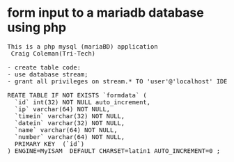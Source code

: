 # form input to a mariadb database using php
 <pre>
This is a php mysql (mariaBD) application 
 Craig Coleman(Tri-Tech)

- create table code:
- use database stream;
- grant all privileges on stream.* TO 'user'@'localhost' IDENTIFIED BY 'passwords'; 

REATE TABLE IF NOT EXISTS `formdata` (
  `id` int(32) NOT NULL auto_increment,
  `ip` varchar(64) NOT NULL,
  `timein` varchar(32) NOT NULL,
  `datein` varchar(32) NOT NULL,
  `name` varchar(64) NOT NULL,
  `number` varchar(64) NOT NULL,
  PRIMARY KEY  (`id`)
) ENGINE=MyISAM  DEFAULT CHARSET=latin1 AUTO_INCREMENT=0 ;

</pre>
